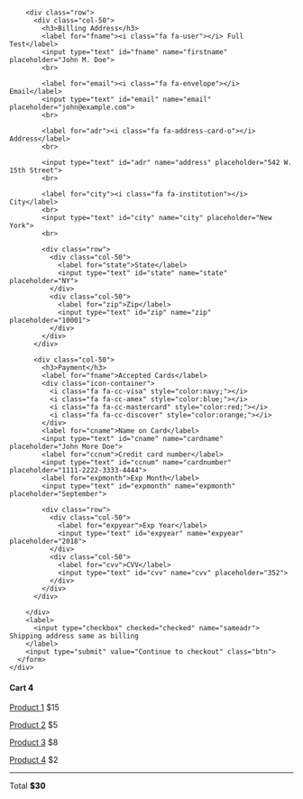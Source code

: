 <div class="row">
  <div class="col-75">
    <div class="container">
      <form method="post" action="https://forms.un-static.com/forms/966bf35c42e0367eb00bbefc0b42cebd25978d38">
        <br>

        <div class="row">
          <div class="col-50">
            <h3>Billing Address</h3>
            <label for="fname"><i class="fa fa-user"></i> Full Test</label>
            <input type="text" id="fname" name="firstname" placeholder="John M. Doe">
            <br>
            
            <label for="email"><i class="fa fa-envelope"></i> Email</label>
            <input type="text" id="email" name="email" placeholder="john@example.com">
            <br>
            
            <label for="adr"><i class="fa fa-address-card-o"></i> Address</label>
            <br>
            
            <input type="text" id="adr" name="address" placeholder="542 W. 15th Street">
            <br>
            
            <label for="city"><i class="fa fa-institution"></i> City</label>
            <br>
            <input type="text" id="city" name="city" placeholder="New York">
            <br>

            <div class="row">
              <div class="col-50">
                <label for="state">State</label>
                <input type="text" id="state" name="state" placeholder="NY">
              </div>
              <div class="col-50">
                <label for="zip">Zip</label>
                <input type="text" id="zip" name="zip" placeholder="10001">
              </div>
            </div>
          </div>

          <div class="col-50">
            <h3>Payment</h3>
            <label for="fname">Accepted Cards</label>
            <div class="icon-container">
              <i class="fa fa-cc-visa" style="color:navy;"></i>
              <i class="fa fa-cc-amex" style="color:blue;"></i>
              <i class="fa fa-cc-mastercard" style="color:red;"></i>
              <i class="fa fa-cc-discover" style="color:orange;"></i>
            </div>
            <label for="cname">Name on Card</label>
            <input type="text" id="cname" name="cardname" placeholder="John More Doe">
            <label for="ccnum">Credit card number</label>
            <input type="text" id="ccnum" name="cardnumber" placeholder="1111-2222-3333-4444">
            <label for="expmonth">Exp Month</label>
            <input type="text" id="expmonth" name="expmonth" placeholder="September">

            <div class="row">
              <div class="col-50">
                <label for="expyear">Exp Year</label>
                <input type="text" id="expyear" name="expyear" placeholder="2018">
              </div>
              <div class="col-50">
                <label for="cvv">CVV</label>
                <input type="text" id="cvv" name="cvv" placeholder="352">
              </div>
            </div>
          </div>

        </div>
        <label>
          <input type="checkbox" checked="checked" name="sameadr"> Shipping address same as billing
        </label>
        <input type="submit" value="Continue to checkout" class="btn">
      </form>
    </div>
  </div>

  <div class="col-25">
    <div class="container">
      <h4>Cart
        <span class="price" style="color:black">
          <i class="fa fa-shopping-cart"></i>
          <b>4</b>
        </span>
      </h4>
      <p><a href="#">Product 1</a> <span class="price">$15</span></p>
      <p><a href="#">Product 2</a> <span class="price">$5</span></p>
      <p><a href="#">Product 3</a> <span class="price">$8</span></p>
      <p><a href="#">Product 4</a> <span class="price">$2</span></p>
      <hr>
      <p>Total <span class="price" style="color:black"><b>$30</b></span></p>
    </div>
  </div>
</div>
